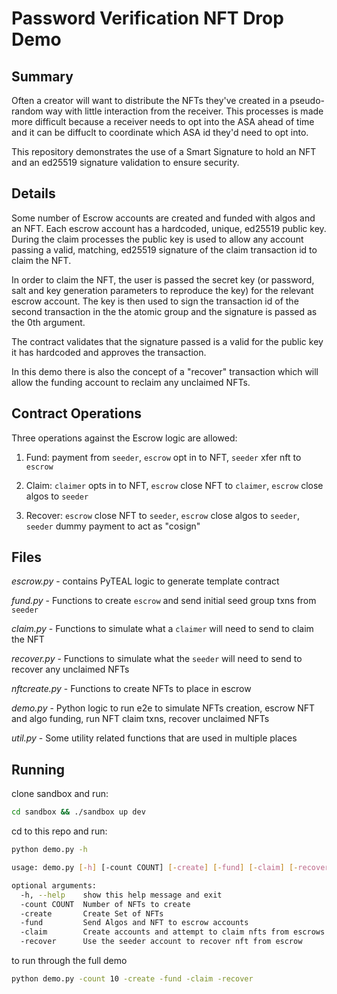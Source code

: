 # Password Verification NFT Drop Demo

## Summary

Often a creator will want to distribute the NFTs they've created in a pseudo-random way with little interaction from the receiver. This processes is made more difficult because a receiver needs to opt into the ASA ahead of time and it can be diffuclt to coordinate which ASA id they'd need to opt into.

This repository demonstrates the use of a Smart Signature to hold an NFT and an ed25519 signature validation to ensure security.

## Details 

Some number of Escrow accounts are created and funded with algos and an NFT. Each escrow account has a hardcoded, unique, ed25519 public key.  During the claim processes the public key is used to allow any account passing a valid, matching, ed25519 signature of the claim transaction id to claim the NFT. 

In order to claim the NFT, the user is passed the secret key (or password, salt and key generation parameters to reproduce the key) for the relevant escrow account. The key is then used to sign the transaction id of the second transaction in the the atomic group and the signature is passed as the 0th argument.

The contract validates that the signature passed is a valid for the public key it has hardcoded and approves the transaction.

In this demo there is also the concept of a "recover" transaction which will allow the funding account to reclaim any unclaimed NFTs.


## Contract Operations

Three operations against the Escrow logic are allowed:

1) Fund: payment from `seeder`, `escrow` opt in to NFT, `seeder` xfer nft to `escrow`

2) Claim: `claimer` opts in to NFT, `escrow` close NFT to `claimer`, `escrow` close algos to `seeder`

3) Recover: `escrow` close NFT to `seeder`, `escrow` close algos to `seeder`, `seeder` dummy payment to act as "cosign"

## Files

*escrow.py* - contains PyTEAL logic to generate template contract

*fund.py* - Functions to create `escrow` and send initial seed group txns from `seeder`

*claim.py* - Functions to simulate what a `claimer` will need to send to claim the NFT

*recover.py* - Functions to simulate what the `seeder` will need to send to recover any unclaimed NFTs

*nftcreate.py* - Functions to create NFTs to place in escrow 

*demo.py* - Python logic to run e2e to simulate NFTs creation, escrow NFT and algo funding, run NFT claim txns, recover unclaimed NFTs

*util.py* - Some utility related functions that are used in multiple places

## Running

clone sandbox and run:
```sh
cd sandbox && ./sandbox up dev
```

cd to this repo and run:
```sh
python demo.py -h
```


```sh
usage: demo.py [-h] [-count COUNT] [-create] [-fund] [-claim] [-recover]

optional arguments:
  -h, --help    show this help message and exit
  -count COUNT  Number of NFTs to create
  -create       Create Set of NFTs
  -fund         Send Algos and NFT to escrow accounts
  -claim        Create accounts and attempt to claim nfts from escrows
  -recover      Use the seeder account to recover nft from escrow
```

to run through the full demo
```sh
python demo.py -count 10 -create -fund -claim -recover
```
